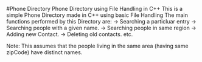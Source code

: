 #Phone Directory
Phone Directory using File Handling in C++
This is a simple Phone Directory made in C++ using basic File Handling
The main functions performed by this Directory are:
-> Searching a particluar entry
-> Searching people with a given name.
-> Searching people in same region
-> Adding new Contact.
-> Deleting old contacts.
etc.

Note: This assumes that the people living in the same area (having same zipCode) have distinct names.
